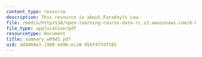 ```yaml
---
content_type: resource
description: This resource is about Faraday?s Law.
file: /media/https%3A/open-learning-course-data-rc.s3.amazonaws.com/8-02-physics-ii-electricity-and-magnetism-spring-2007/dd4d04e11900e696ec2895bf4f7df285_summary_w09d1.pdf
file_type: application/pdf
resourcetype: Document
title: summary_w09d1.pdf
uid: dd4d04e1-1900-e696-ec28-95bf4f7df285
---
```

